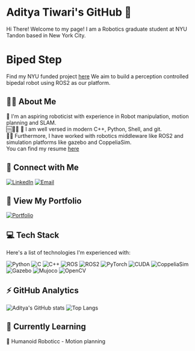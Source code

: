 # Aditya Tiwari's GitHub 👋
Hi There! Welcome to my page! I am a Robotics graduate student at NYU Tandon based in New York City.

# Biped Step
Find my NYU funded project [here](https://abhinavkumarak56.wixsite.com/project-step-1)
We aim to build a perception controlled bipedal robot using ROS2 as our platform.

## 👨‍💻 About Me 
🤖 I'm an aspiring roboticist with experience in Robot manipulation, motion planning and SLAM.  
🆒🐍🐚 🐙 I am well versed in modern C++, Python, Shell, and git.  
🌵🤖 Furthermore, I have worked with robotics middleware like ROS2 and simulation platforms like gazebo and CoppeliaSim.  
You can find my resume [here](https://1drv.ms/b/s!AsBNdYx8BYsPgaNPYhSbyAbvIGvXqQ?e=R5bzZd)

## 🤝 Connect with Me
[![LinkedIn](https://img.shields.io/badge/LinkedIn-0077B5?style=for-the-badge&logo=linkedin&logoColor=white)](https://www.linkedin.com/in/aditya-tiwari-8802b2236/)
[![Email](https://img.shields.io/badge/Email-D14836?style=for-the-badge&logo=gmail&logoColor=white)](mailto:at5701@nyu.edu)

## 🔭 View My Portfolio
[![Portfolio](https://img.shields.io/badge/Portfolio-00457C?style=for-the-badge&logo=gitbook&logoColor=white)](YOUR_PORTFOLIO_LINK)

## 💻 Tech Stack
Here's a list of technologies I'm experienced with:

![Python](https://img.shields.io/badge/Python-3776AB?style=flat&logo=python&logoColor=white)
![C](https://img.shields.io/badge/C-00599C?style=flat&logo=c&logoColor=white)
![C++](https://img.shields.io/badge/C++-00457C?style=flat&logo=cplusplus&logoColor=white)
![ROS](https://img.shields.io/badge/ROS-22314E?style=flat&logo=ros&logoColor=white)
![ROS2](https://img.shields.io/badge/ROS2-22314E?style=flat&logo=ros&logoColor=white)
![PyTorch](https://img.shields.io/badge/PyTorch-EE4C2C?style=flat&logo=pytorch&logoColor=white)
![CUDA](https://img.shields.io/badge/CUDA-76B900?style=flat&logo=nvidia&logoColor=white)
![CoppeliaSim](https://img.shields.io/badge/CoppeliaSim-3498DB?style=flat&logo=sim&logoColor=white) <!-- No official badge exists, so choose a color and logo that represents simulation or robotics -->
![Gazebo](https://img.shields.io/badge/Gazebo-FFB570?style=flat) <!-- No official badge exists, so choose a color that represents it -->
![Mujoco](https://img.shields.io/badge/Mujoco-0078D6?style=flat) <!-- No official badge exists, so choose a color that represents it -->
![OpenCV](https://img.shields.io/badge/OpenCV-5C3EE8?style=flat&logo=opencv&logoColor=white)


## ⚡ GitHub Analytics
![Aditya's GitHub stats](https://github-readme-stats.vercel.app/api?username=Rank-N-Tensor&show_icons=true&theme=radical)
![Top Langs](https://github-readme-stats.vercel.app/api/top-langs/?username=Rank-N-Tensor&layout=compact&theme=radical)



## 🌱 Currently Learning
🔢 Humanoid Roboticc - Motion planning

